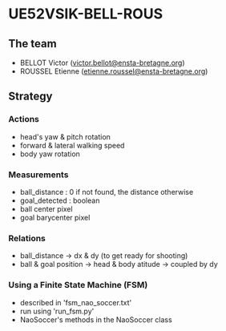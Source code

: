 # UE52VSIK-BELL-ROUS

## The team

- BELLOT Victor (victor.bellot@ensta-bretagne.org)
- ROUSSEL Etienne (etienne.roussel@ensta-bretagne.org)


## Strategy

### Actions

- head's yaw & pitch rotation
- forward & lateral walking speed
- body yaw rotation

### Measurements

- ball_distance : 0 if not found, the distance otherwise
- goal_detected : boolean
- ball center pixel
- goal barycenter pixel

### Relations

- ball_distance -> dx & dy (to get ready for shooting)
- ball & goal position -> head & body atitude -> coupled by dy

### Using a Finite State Machine (FSM)

- described in 'fsm_nao_soccer.txt'
- run using 'run_fsm.py'
- NaoSoccer's methods in the NaoSoccer class
